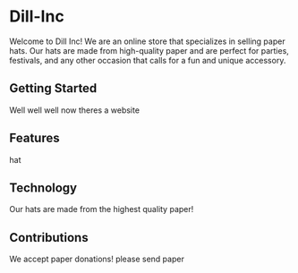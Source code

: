 # Dill-Inc
Welcome to Dill Inc! We are an online store that specializes in selling paper hats. Our hats are made from high-quality paper and are perfect for parties, festivals, and any other occasion that calls for a fun and unique accessory.

## Getting Started
Well well well now theres a website

## Features
hat

## Technology
Our hats are made from the highest quality paper!

## Contributions
We accept paper donations! please send paper


